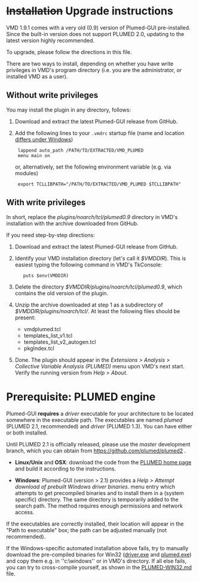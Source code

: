 ~~Installation~~ Upgrade instructions
========================================

VMD 1.9.1 comes with a very old (0.9) version of Plumed-GUI
pre-installed. Since the built-in version does not support PLUMED 2.0,
updating to the latest version highly recommended.

To upgrade, please follow the directions in this file.

There are two ways to install, depending on whether you have write
privileges in VMD's program directory (i.e. you are the administrator,
or installed VMD as a user).


Without write privileges
----------------------------------------

You may install the plugin in any directory, follows:

1. Download and extract the latest Plumed-GUI release from GitHub.

2. Add the following lines to your `.vmdrc` startup file (name and
   location [differs under
   Windows](http://www.ks.uiuc.edu/Research/vmd/vmd-1.7/ug/node197.html))

        lappend auto_path /PATH/TO/EXTRACTED/VMD_PLUMED
        menu main on

   or, alternatively, set the following environment variable (e.g. via modules)

        export TCLLIBPATH="/PATH/TO/EXTRACTED/VMD_PLUMED $TCLLIBPATH"



With write privileges
----------------------------------------

In short, replace the _plugins/noarch/tcl/plumed0.9_ directory in
VMD's installation with the archive downloaded from GitHub.

If you need step-by-step directions:

1. Download and extract the latest Plumed-GUI release from GitHub.

2. Identify your VMD installation directory (let's call it
   _$VMDDIR_). This is easiest typing the following command in VMD's
   TkConsole:

          puts $env(VMDDIR)

3. Delete the directory  _$VMDDIR/plugins/noarch/tcl/plumed0.9_, 
   which contains the old version of the plugin.

4. Unzip the archive downloaded at step 1 as a subdirectory of _$VMDDIR/plugins/noarch/tcl/_.  At least the following files should be present:
   * vmdplumed.tcl
   * templates_list_v1.tcl
   * templates_list_v2_autogen.tcl
   * pkgIndex.tcl


5. Done. The plugin should appear in the _Extensions > Analysis >
   Collective Variable Analysis (PLUMED)_ menu upon VMD's next
   start. Verify the running version from _Help > About_.







Prerequisite: PLUMED engine
========================================

Plumed-GUI **requires** a _driver_ executable for your architecture to
be located somewhere in the executable path.  The executables are
named _plumed_ (PLUMED 2.1, recommended) and _driver_ (PLUMED 1.3).
You can have either or both installed.

Until PLUMED 2.1 is officially released, please use the _master_
development branch, which you can obtain from
https://github.com/plumed/plumed2 .


 * **Linux/Unix** and **OSX**: download the code from the [PLUMED home
     page](http://www.plumed-code.org) and build it according to the
     instructions.

 * **Windows**: Plumed-GUI (version > 2.1) provides a _Help > Attempt
   download of prebuilt Windows driver binaries_.  menu entry which
   attempts to get precompiled binaries and to install them in a
   (system specific) directory. The same directory is temporarily
   added to the search path. The method requires enough permissions
   and network access.


If the executables are correctly installed, their location will appear
in the "Path to executable" box; the path can be adjusted manually
(not recommended).

If the Windows-specific automated installation above fails, try to
manually download the pre-compiled binaries for Win32
([driver.exe](http://www.multiscalelab.org/utilities/PlumedGUI?action=AttachFile&do=get&target=driver.exe)
and
[plumed.exe](http://www.multiscalelab.org/utilities/PlumedGUI?action=AttachFile&do=get&target=plumed.exe))
and copy them e.g. in ''c:\windows'' or in VMD's directory.  If all
else fails, you can try to cross-compile yourself, as shown in the
[PLUMED-WIN32.md](PLUMED-WIN32.md) file.

